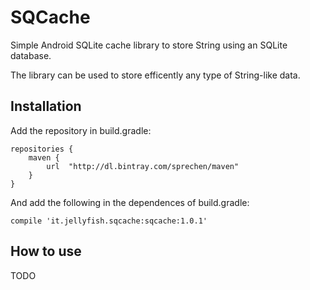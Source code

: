 # SQCache
Simple Android SQLite cache library to store String using an SQLite database.

The library can be used to store efficently any type of String-like data.


## Installation
Add the repository in build.gradle:
```
repositories {
    maven {
        url  "http://dl.bintray.com/sprechen/maven"
    }
}
```

And add the following in the dependences of build.gradle:
```
compile 'it.jellyfish.sqcache:sqcache:1.0.1'
```

## How to use
TODO
